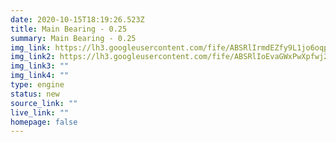 ```yaml
---
date: 2020-10-15T18:19:26.523Z
title: Main Bearing - 0.25
summary: Main Bearing - 0.25
img_link: https://lh3.googleusercontent.com/fife/ABSRlIrmdEZfy9L1jo6oqpZ2cBVBsbKd7WV2fHOjP5cljQVM6H4Puw4xKaqG_NxBWxCOX8iSWkItqevYXcxLQpaxtm25HYrCJUVYLqoOH78gSmqZVCSFw4gK9-Lium9JRZDm36xKw8ASHXF0XVmZgd9-g4GxLQGn6uc3PWtJY3Iuy7nZVrwveMVXLkb5BRipYWtlZNnbkaRc2sMz91Q2xjA-hm_FQLzirWfPRxTHHICKwdPq8Y1yGyYbFwWDPxYx-8vze0HaYYafKyDxXgjmxUs3D_KC_jbkbmilPLLTO8r-iw77CuYAHFi8nYCyO5P1cNWNxg8YNnu77xxrUlNfPM5wWJft30D7Ej6iymLzC3wE4teV95JnhpqbKjganNhhHu6HXj39gDIev-Ba76wJ_GLeaQAkksSLjyzMnQOeQ6RzNwXdk9AGxTfVC-2_GhpWXdYtMZuoRHnb6ZWKjpzxxiOKJKrEW_Nc2u4JdQhqyk66gHYYQzzJQtFgClQ1vD82AK0Epwlo4Ui9Zt1OoRZ4BGZw2dWWZJGe1UO2gqSDnkXC3hIpu8a6bov2CY6rqQJBl0xAwo0ZZNMbgL4ahfgxQekJ5azCU5KunPGAnOe1qKpf4TKGURhXCDdqlrxno8UUEne_ZdZ6Uro7L9S5wDxwVYTEFGqGJ3YBDg6BBgFcg9KNfidKUxPccLAjTfKtUHm_7BFnKNLC-MSXLBlcD8UwuwMdPLMV8HZXm9WUgQ=w795-h666-ft
img_link2: https://lh3.googleusercontent.com/fife/ABSRlIoEvaGWxPwXpfwj2y6WMphaNGv7LiIGF4V6IKbT_J0IT0AZVpVUrNrnWmBONqPMt2tB3-cOeuXq75TmoDPQfjGqjSNZVsOqBUVPv0By9QM-PbRJSYkeDGe40X0UqH8DMzbRc7Fd_lORXoGVDeu11rq-pHj05QZ2dHCmJeyLlxMPaW6h1LuQk6gN1L6y8kEPYN361FfctWDgy_5hencOaQ9b007_U6iW9hKdhHvr4Mi_D1XYJh47vJIHzl1i1R_vo2O6WsnGCNpzLbNlWYQRojI4k1MOydiu_Vlcq1i2BTDto3IJLuavooG9uuxCd2V89uhz-q0X8CfMelAiIxeFExDLAv96BcHmoQiPSw1XdEBbNKNbVIITTNouy8EuI3PDP5_CPVN3tbAjUTmjhO9atqM-H9OuaD8W2ShirFwXYEdAcRGNJ-Xq_zbxgXE0U4dIVBXHKYrs-Gd3d92yP1OXTz5JjygRwA_2B3KFShVfcC_nsSLYMV2ec-CnYXFlllafq3xGcHZQoLjm03nIQLEderSyHBe9_LER3ATh-h3duvJUZgcX3ysI3uWcb8ovIWBCton-lyb75ukw5TtEcrL0qtN7bbCaaiwNhInNRNf6jWMrpvFE7he2Uj_ciMnZnTb2kQKbhRCo2CuDHCunE5x-RigcAyFyFGM6eVJcg5R0Plat3wcGrbQU4d0f6Xl6ISFjlWZF5JU0i2GP5ALfIEMoMhYTG70l7afunA=w795-h666-ft
img_link3: ""
img_link4: ""
type: engine
status: new
source_link: ""
live_link: ""
homepage: false
---
```


